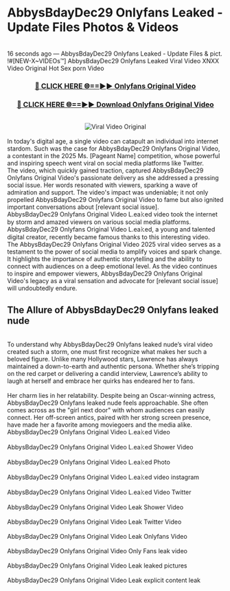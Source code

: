 # AbbysBdayDec29 Onlyfans Leaked - Update Files Photos & Videos 
<br>
16 seconds ago — AbbysBdayDec29 Onlyfans Leaked - Update Files & pict. !#[NEW-X~VIDEOs™] AbbysBdayDec29 Onlyfans Leaked Viral Video XNXX Video Original Hot Sex porn Video
<br>
<div align="center">
<h3><a href="http://freeplayer.one?title=AbbysBdayDec29&ref=25OR" rel="nofollow">🔴 CLICK HERE 🌐==►► Onlyfans Original Video</a></h3>
<h3><a href="http://freeplayer.one?title=AbbysBdayDec29&ref=25OR" rel="nofollow">🔴 CLICK HERE 🌐==►► Download Onlyfans Original Video</a></h3>
<br>
<a href="http://freeplayer.one?title=AbbysBdayDec29&ref=25OR" rel="nofollow" data-target="animated-image.originalLink"><img src="https://i.ibb.co.com/xMMVF88/686577567.gif" alt="Viral Video Original" style="max-width: 100%; display: inline-block;" data-target="animated-image.originalImage"></a>
</div>
<br>
In today's digital age, a single video can catapult an individual into internet stardom. Such was the case for AbbysBdayDec29 Onlyfans Original Video, a contestant in the 2025 Ms. [Pageant Name] competition, whose powerful and inspiring speech went viral on social media platforms like Twitter.
<br>
The video, which quickly gained traction, captured AbbysBdayDec29 Onlyfans Original Video's passionate delivery as she addressed a pressing social issue. Her words resonated with viewers, sparking a wave of admiration and support. The video's impact was undeniable; it not only propelled AbbysBdayDec29 Onlyfans Original Video to fame but also ignited important conversations about [relevant social issue].
<br>
AbbysBdayDec29 Onlyfans Original Video L.ea𝚔ed video took the internet by storm and amazed viewers on various social media platforms. AbbysBdayDec29 Onlyfans Original Video L.ea𝚔ed, a young and talented digital creator, recently became famous thanks to this interesting video.
<br>
The AbbysBdayDec29 Onlyfans Original Video 2025 viral video serves as a testament to the power of social media to amplify voices and spark change. It highlights the importance of authentic storytelling and the ability to connect with audiences on a deep emotional level. As the video continues to inspire and empower viewers, AbbysBdayDec29 Onlyfans Original Video's legacy as a viral sensation and advocate for [relevant social issue] will undoubtedly endure.
<br>
<h2>The Allure of AbbysBdayDec29 Onlyfans leaked nude</h2>
<br>
To understand why AbbysBdayDec29 Onlyfans leaked nude’s viral video created such a storm, one must first recognize what makes her such a beloved figure. Unlike many Hollywood stars, Lawrence has always maintained a down-to-earth and authentic persona. Whether she’s tripping on the red carpet or delivering a candid interview, Lawrence’s ability to laugh at herself and embrace her quirks has endeared her to fans.
<br><br>
Her charm lies in her relatability. Despite being an Oscar-winning actress, AbbysBdayDec29 Onlyfans leaked nude feels approachable. She often comes across as the "girl next door" with whom audiences can easily connect. Her off-screen antics, paired with her strong screen presence, have made her a favorite among moviegoers and the media alike.
<br>
AbbysBdayDec29 Onlyfans Original Video L.ea𝚔ed Video
<br><br>
AbbysBdayDec29 Onlyfans Original Video L.ea𝚔ed Shower Video
<br><br>
AbbysBdayDec29 Onlyfans Original Video L.ea𝚔ed Photo
<br><br>
AbbysBdayDec29 Onlyfans Original Video L.ea𝚔ed video instagram
<br><br>
AbbysBdayDec29 Onlyfans Original Video L.ea𝚔ed Video Twitter
<br><br>
AbbysBdayDec29 Onlyfans Original Video Leak Shower Video
<br><br>
AbbysBdayDec29 Onlyfans Original Video Leak Twitter Video
<br><br>
AbbysBdayDec29 Onlyfans Original Video Leak Onlyfans Video
<br><br>
AbbysBdayDec29 Onlyfans Original Video Only Fans leak video
<br><br>
AbbysBdayDec29 Onlyfans Original Video Leak leaked pictures
<br><br>
AbbysBdayDec29 Onlyfans Original Video Leak explicit content leak